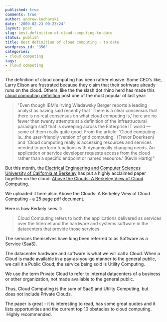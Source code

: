 ```yaml
---
published: true
comments: true
author: andrew-kucharski
date: '2009-02-23 00:23:24'
layout: post
slug: best-definition-of-cloud-computing-to-date
status: publish
title: Best definition of cloud computing - to date
wordpress_id: '356'
categories:
- cloud computing
tags:
- cloud computing
---
```


The definition of cloud computing has been rather elusive.  Some CEO's like, Larry Elison are frustrated because they claim that their sofrware already runs on the cloud.  Others, like the the slash dot rhino herd has made this [cloud computing definition](http://tech.slashdot.org/article.pl?sid=08/07/17/2117221&from=rss) post one of the most popular of last year:

> "Even though IBM's Irving Wladawsky Berger reports a leading analyst as having said recently that 'There is a clear consensus that there is no real consensus on what cloud computing is,' here are no fewer than twenty attempts at a definition of the infrastructural paradigm shift that is sweeping across the Enterprise IT world — some of them really quite good. From the article: 'Cloud computing is...the user-friendly version of grid computing.' (Trevor Doerksen) and 'Cloud computing really is accessing resources and services needed to perform functions with dynamically changing needs. An application or service developer requests access from the cloud rather than a specific endpoint or named resource.' (Kevin Hartig)"

But this month, the [Electrical Engineering and Computer Sciences University of California at Berkeley](http://www.eecs.berkeley.edu/) has put a highly acclaimed paper together on the cloud: [Above the Clouds: A Berkeley View of Cloud Computing](http://www.eecs.berkeley.edu/Pubs/TechRpts/2009/EECS-2009-28.pdf).

We uploaded it here also: Above the Clouds: A Berkeley View of Cloud Computing - a 25 page pdf document.

Here is how Berkely sees it: 

> Cloud Computing refers to both the applications delivered as services over the Internet and the hardware and systems software in the datacenters that provide those services.

The services themselves have long been referred to as Software as a Service (SaaS).

The datacenter hardware and software is what we will call a Cloud. When a Cloud is made available in a pay-as-you-go manner to the general public, we call it a Public Cloud; the service being sold is Utility Computing.

We use the term Private Cloud to refer to internal datacenters of a business or other organization, not made available to the general public.

Thus, Cloud Computing is the sum of SaaS and Utility Computing, but does not include Private Clouds.

The paper is great - it is interesting to read, has some great quotes and it lists opportunities and the current top 10 obstacles to cloud computing.  Highly recommended.
